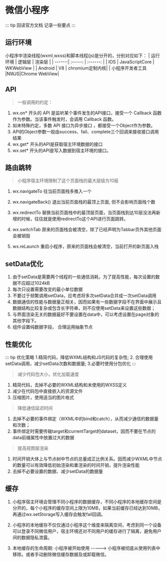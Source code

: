 # 微信小程序

::: tip 回读官方文档
记录一些要点
:::

## 运行环境

小程序中渲染线程(wxml,wxss)和脚本线程(js)是分开的，分别对应如下：
| 运行环境	| 逻辑层 | 渲染层 |
| ------:| :-----: | :------: |
| IOS | JavaScriptCore | WKWebView |
| Android | V8 | chromium定制内核|
| 小程序开发者工具	|NWJS|Chrome WebView|

## API

> 一般调用的约定：
1. wx.on* 开头的 API 是监听某个事件发生的API接口，接受一个 Callback 函数作为参数。当该事件触发时，会调用 Callback 函数。
2. 如未特殊约定，多数 API 接口为异步接口 ，都接受一个Object作为参数。
3. API的Object参数一般由success、fail、complete三个回调来接收接口调用结果
4. wx.get* 开头的API是获取宿主环境数据的接口
5. wx.set* 开头的API是写入数据到宿主环境的接口。


## 路由跳转

> 小程序宿主环境限制了这个页面栈的最大层级为10层

1. wx.navigateTo 往当前页面栈多推入一个

2. wx.navigateBack() 退出当前页面栈的最顶上页面, 但不会影响页面栈个数

3. wx.redirectTo 替换当前页面栈中的最顶层页面，当页面栈到达10层没法再新增的时候，往往就是使用redirectTo这个API进行页面跳转。

4. wx.switchTab 原来的页面栈会被清空，除了已经声明为Tabbar页外其他页面会被销毁

5. wx.reLaunch 重启小程序，原来的页面栈会被清空，当前打开的新页面入栈

## setData优化

1. 由于setData是需要两个线程的一些通信消耗，为了提高性能，每次设置的数据不应超过1024kB
2. 每次只设置需要改变的最小单位数据
3. 不要过于频繁调用setData，应考虑将多次setData合并成一次setData调用
4. 数据通信的性能与数据量正相关，因而如果有一些数据字段不在界面中展示且数据结构比较复杂或包含长字符串，则不应使用setData来设置这些数据；
5. 与界面渲染无关的数据最好不要设置在data中，可以考虑设置在page对象的其他字段下。
6. 组件设置纯数据字段， 合理运用抽象节点

## 性能优化

::: tip 优化策略
1.精简代码，降低WXML结构和JS代码的复杂性; 2. 合理使用setData调用，减少setData次数和数据量; 3.必要时使用分包优化
:::

> 减少代码包大小，优化加载速度

1. 精简代码，去掉不必要的WXML结构和未使用的WXSS定义
2. 减少在代码包中直接嵌入的资源文件
3. 压缩图片，使用适当的图片格式

> 降低通信延迟时间

1. 去掉不必要的事件绑定（WXML中的bind和catch），从而减少通信的数据量和次数；
2. 事件绑定时需要传输target和currentTarget的dataset，因而不要在节点的data前缀属性中放置过大的数据

> 提高视图层渲染

1. 时间开销大体上与节点树中节点的总量成正比例关系。因而减少WXML中节点的数量可以有效降低初始渲染和重渲染的时间开销，提升渲染性能
2. 去掉不必要设置的数据、减少setData的数据量

## 缓存

1. 小程序宿主环境会管理不同小程序的数据缓存，不同小程序的本地缓存空间是分开的，每个小程序的缓存空间上限为10MB，如果当前缓存已经达到10MB，再通过wx.setStorage写入缓存会触发fail回调。

2. 小程序的本地缓存不仅仅通过小程序这个维度来隔离空间，考虑到同一个设备可以登录不同微信用户，宿主环境还对不同用户的缓存进行了隔离，避免用户间的数据隐私泄露。

3. 本地缓存的生命周期: 小程序被开始使用 -----> 小程序被彻底从使用列表中移除。或者手动删除微信缓存数据及或卸载微信。